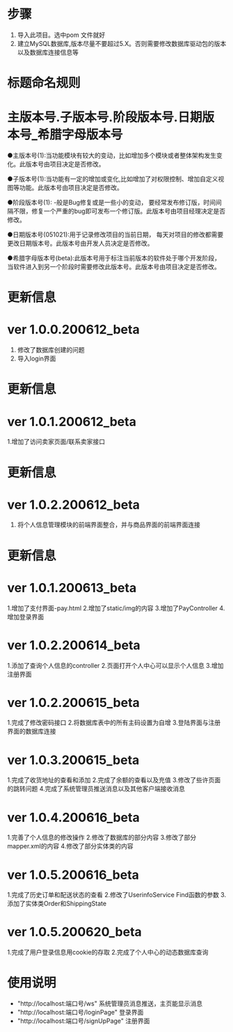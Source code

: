 # 步骤
1. 导入此项目。选中pom 文件就好
2. 建立MySQL数据库,版本尽量不要超过5.X。否则需要修改数据库驱动包的版本以及数据库连接信息等


# 标题命名规则
# 主版本号.子版本号.阶段版本号.日期版本号_希腊字母版本号
●主版本号(1):当功能模块有较大的变动，比如增加多个模块或者整体架构发生变化。此版本号由项目决定是否修改。

●子版本号(1):当功能有一定的增加或变化,比如增加了对权限控制、增加自定义视图等功能。此版本号由项目决定是否修改。

●阶段版本号(1): -般是Bug修复或是一些小的变动， 要经常发布修订版，时间间隔不限，修复一个严重的bug即可发布一个修订版。此版本号由项目经理决定是否修改。

●日期版本号(051021):用于记录修改项目的当前日期， 每天对项目的修改都需要更改日期版本号。此版本号由开发人员决定是否修改。

●希腊字母版本号(beta):此版本号用于标注当前版本的软件处于哪个开发阶段，当软件进入到另一个阶段时需要修改此版本号。此版本号由项目决定是否修改。


# 更新信息
# ver 1.0.0.200612_beta
1. 修改了数据库创建的问题
2. 导入login界面
# 更新信息
# ver 1.0.1.200612_beta
1.增加了访问卖家页面/联系卖家接口
# 更新信息
# ver 1.0.2.200612_beta
1.  将个人信息管理模块的前端界面整合，并与商品界面的前端界面连接
# 更新信息
# ver 1.0.1.200613_beta
1.增加了支付界面-pay.html
2.增加了static/img的内容
3.增加了PayController
4.增加登录界面
# ver 1.0.2.200614_beta
1.添加了查询个人信息的controller
2.页面打开个人中心可以显示个人信息
3.增加注册界面
# ver 1.0.2.200615_beta
1.完成了修改密码接口
2.将数据库表中的所有主码设置为自增
3.登陆界面与注册界面的数据库连接
# ver 1.0.3.200615_beta
1.完成了收货地址的查看和添加
2.完成了余额的查看以及充值
3.修改了些许页面的跳转问题
4.完成了系统管理员推送消息以及其他客户端接收消息
# ver 1.0.4.200616_beta
1.完善了个人信息的修改操作
2.修改了数据库的部分内容
3.修改了部分mapper.xml的内容
4.修改了部分实体类的内容
# ver 1.0.5.200616_beta
1.完成了历史订单和配送状态的查看
2.修改了UserinfoService Find函数的参数
3.添加了实体类Order和ShippingState

# ver 1.0.5.200620_beta
1.完成了用户登录信息用cookie的存取
2.完成了个人中心的动态数据库查询

# 使用说明
+ "http://localhost:端口号/ws"  系统管理员消息推送，主页能显示消息
+ "http://localhost:端口号/loginPage"  登录界面
+ "http://localhost:端口号/signUpPage"     注册界面